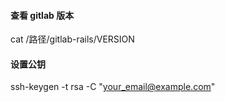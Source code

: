 #### 查看 gitlab 版本
  cat /路径/gitlab-rails/VERSION

#### 设置公钥
ssh-keygen -t rsa -C "your_email@example.com"
